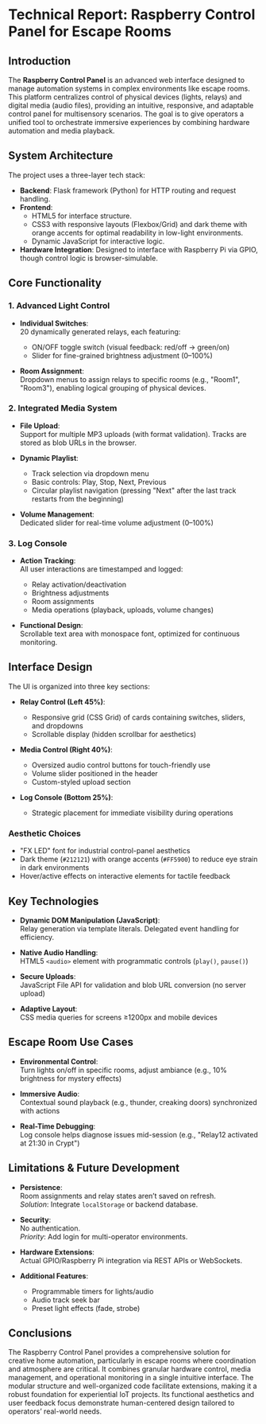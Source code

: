 # Technical Report: Raspberry Control Panel for Escape Rooms

## Introduction

The **Raspberry Control Panel** is an advanced web interface designed to manage automation systems in complex environments like escape rooms. This platform centralizes control of physical devices (lights, relays) and digital media (audio files), providing an intuitive, responsive, and adaptable control panel for multisensory scenarios. The goal is to give operators a unified tool to orchestrate immersive experiences by combining hardware automation and media playback.

## System Architecture

The project uses a three-layer tech stack:

- **Backend**: Flask framework (Python) for HTTP routing and request handling.
- **Frontend**:
  - HTML5 for interface structure.
  - CSS3 with responsive layouts (Flexbox/Grid) and dark theme with orange accents for optimal readability in low-light environments.
  - Dynamic JavaScript for interactive logic.
- **Hardware Integration**: Designed to interface with Raspberry Pi via GPIO, though control logic is browser-simulable.

## Core Functionality

### 1. Advanced Light Control

- **Individual Switches**:  
  20 dynamically generated relays, each featuring:
  - ON/OFF toggle switch (visual feedback: red/off → green/on)
  - Slider for fine-grained brightness adjustment (0–100%)

- **Room Assignment**:  
  Dropdown menus to assign relays to specific rooms (e.g., "Room1", "Room3"), enabling logical grouping of physical devices.

### 2. Integrated Media System

- **File Upload**:  
  Support for multiple MP3 uploads (with format validation). Tracks are stored as blob URLs in the browser.

- **Dynamic Playlist**:
  - Track selection via dropdown menu
  - Basic controls: Play, Stop, Next, Previous
  - Circular playlist navigation (pressing "Next" after the last track restarts from the beginning)

- **Volume Management**:  
  Dedicated slider for real-time volume adjustment (0–100%)

### 3. Log Console

- **Action Tracking**:  
  All user interactions are timestamped and logged:
  - Relay activation/deactivation
  - Brightness adjustments
  - Room assignments
  - Media operations (playback, uploads, volume changes)

- **Functional Design**:  
  Scrollable text area with monospace font, optimized for continuous monitoring.

## Interface Design

The UI is organized into three key sections:

- **Relay Control (Left 45%)**:
  - Responsive grid (CSS Grid) of cards containing switches, sliders, and dropdowns
  - Scrollable display (hidden scrollbar for aesthetics)

- **Media Control (Right 40%)**:
  - Oversized audio control buttons for touch-friendly use
  - Volume slider positioned in the header
  - Custom-styled upload section

- **Log Console (Bottom 25%)**:
  - Strategic placement for immediate visibility during operations

### Aesthetic Choices

- "FX LED" font for industrial control-panel aesthetics
- Dark theme (`#212121`) with orange accents (`#FF5900`) to reduce eye strain in dark environments
- Hover/active effects on interactive elements for tactile feedback

## Key Technologies

- **Dynamic DOM Manipulation (JavaScript)**:  
  Relay generation via template literals. Delegated event handling for efficiency.

- **Native Audio Handling**:  
  HTML5 `<audio>` element with programmatic controls (`play()`, `pause()`)

- **Secure Uploads**:  
  JavaScript File API for validation and blob URL conversion (no server upload)

- **Adaptive Layout**:  
  CSS media queries for screens ≥1200px and mobile devices

## Escape Room Use Cases

- **Environmental Control**:  
  Turn lights on/off in specific rooms, adjust ambiance (e.g., 10% brightness for mystery effects)

- **Immersive Audio**:  
  Contextual sound playback (e.g., thunder, creaking doors) synchronized with actions

- **Real-Time Debugging**:  
  Log console helps diagnose issues mid-session (e.g., "Relay12 activated at 21:30 in Crypt")

## Limitations & Future Development

- **Persistence**:  
  Room assignments and relay states aren’t saved on refresh.  
  _Solution_: Integrate `localStorage` or backend database.

- **Security**:  
  No authentication.  
  _Priority_: Add login for multi-operator environments.

- **Hardware Extensions**:  
  Actual GPIO/Raspberry Pi integration via REST APIs or WebSockets.

- **Additional Features**:
  - Programmable timers for lights/audio
  - Audio track seek bar
  - Preset light effects (fade, strobe)

## Conclusions

The Raspberry Control Panel provides a comprehensive solution for creative home automation, particularly in escape rooms where coordination and atmosphere are critical. It combines granular hardware control, media management, and operational monitoring in a single intuitive interface. The modular structure and well-organized code facilitate extensions, making it a robust foundation for experiential IoT projects. Its functional aesthetics and user feedback focus demonstrate human-centered design tailored to operators’ real-world needs.
